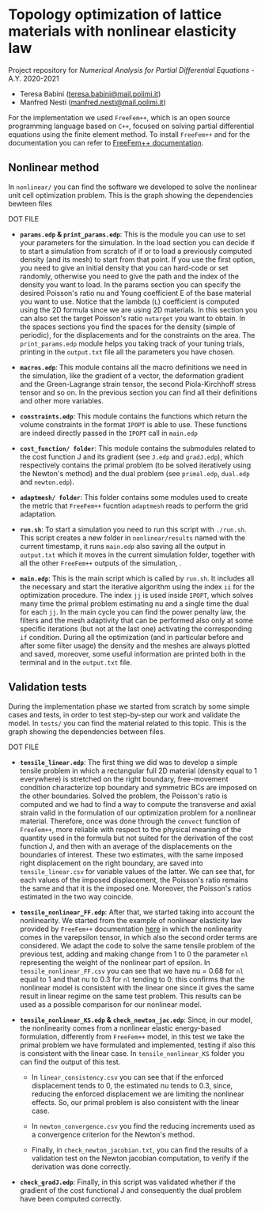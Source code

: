 # Topology optimization of lattice materials with nonlinear elasticity law
Project repository for *Numerical Analysis for Partial Differential Equations* - A.Y. 2020-2021

- Teresa Babini (teresa.babini@mail.polimi.it)
- Manfred Nesti (manfred.nesti@mail.polimi.it)

For the implementation we used `FreeFem++`, which is an open source programming language based on `C++`, focused on solving partial differential equations using the finite element method. To install `FreeFem++` and for the documentation you can refer to [FreeFem++ documentation](https://doc.freefem.org/documentation/index.html).

## Nonlinear method

In `nonlinear/` you can find the software we developed to solve the nonlinear unit cell optimization problem. This is the graph showing the dependencies bewteen files

DOT FILE

- **`params.edp` & `print_params.edp`**:
This is the module you can use to set your parameters for the simulation.
In the load section you can decide if to start a simulation from scratch of if or to load a previously computed density (and its mesh) to start from that point. If you use the first option, you need to give an initial density that you can hard-code or set randomly, otherwise you need to give the path and the index of the density you want to load.
In the params section you can specify the desired Poisson's ratio nu and Young coefficient E of the base material you want to use. Notice that the lambda (`L`) coefficient is computed using the 2D formula since we are using 2D materials. In this section you can also set the target Poisson's ratio `nutarget` you want to obtain.
In the spaces sections you find the spaces for the density (simple of periodic), for the displacements and for the constraints on the area.
The `print_params.edp` module helps you taking track of your tuning trials, printing in the `output.txt` file all the parameters you have chosen.

- **`macros.edp`**:
This module contains all the macro definitions we need in the simulation, like the gradient of a vector, the deformation gradient and the Green-Lagrange strain tensor, the second Piola-Kirchhoff stress tensor and so on. In the previous section you can find all their definitions and other more variables.

- **`constraints.edp`**:
This module contains the functions which return the volume constraints in the format `IPOPT` is able to use. These functions are indeed directly passed in the `IPOPT` call in `main.edp`

- **`cost_function/ folder`**:
This module contains the submodules related to the cost function J and its gradient (see `J.edp` and `gradJ.edp`), which respectively contains the primal problem (to be solved iteratively using the Newton's method) and the dual problem (see `primal.edp`, `dual.edp` and `newton.edp`).

- **`adaptmesh/ folder`**:
This folder contains some modules used to create the metric that `FreeFem++` fucntion `adaptmesh` reads to perform the grid adaptation.

- **`run.sh`**:
To start a simulation you need to run this script with `./run.sh`. This script creates a new folder in `nonlinear/results` named with the current timestamp, it runs `main.edp` also saving all the output in `output.txt` which it moves in the current simulation folder, together with all the other `FreeFem++` outputs of the simulation, .

- **`main.edp`**:
This is the main script which is called by `run.sh`. It includes all the necessary and start the iterative algorithm using the index `ii` for the optimization procedure. The index `jj` is used inside `IPOPT`, which solves many time the primal problem estimating nu and a single time the dual for each `jj`. In the main cycle you can find the power penalty law, the filters and the mesh adaptivity that can be performed also only at some specific iterations (but not at the last one) activating the corresponding `if` condition. During all the optimization (and in particular before and after some filter usage) the density and the meshes are always plotted and saved, moreover, some useful information are printed both in the terminal and in the `output.txt` file.

## Validation tests

During the implementation phase we started from scratch by some simple cases and tests, in order to test step-by-step our work and validate the model. In `tests/` you can find the material related to this topic. This is the graph showing the dependencies between files.

DOT FILE

- **`tensile_linear.edp`**:
The first thing we did was to develop a simple tensile problem in which a rectangular full 2D material (density equal to 1 everywhere) is stretched on the right boundary, free-movement condition characterize top boundary and symmetric BCs are imposed on the other boundaries.
Solved the problem, the Poisson's ratio is computed and we had to find a way to compute the transverse and axial strain valid in the formulation of our optimization problem for a nonlinear material. Therefore, once was done through the `convect` function of `FreeFem++`, more reliable with respect to the physical meaning of the quantity used in the formula but not suited for the derivation of the cost function J, and then with an average of the displacements on the boundaries of interest. These two estimates, with the same imposed right displacement on the right boundary, are saved into `tensile_linear.csv` for variable values of the latter. We can see that, for each values of the imposed displacement, the Poisson's ratio remains the same and that it is the imposed one. Moreover, the Poisson's ratios estimated in the two way coincide.

- **`tensile_nonlinear_FF.edp`**:
After that, we started taking into account the nonlinearity. We started from the example of nonlinear elasticity law provided by `FreeFem++` documentation [here](https://doc.freefem.org/models/nonlinear-elasticity.html) in which the nonlinearity comes in the varepsilon tensor, in which also the second order terms are considered.
We adapt the code to solve the same tensile problem of the previous test, adding and making change from 1 to 0 the parameter `nl` representing the weight of the nonlinear part of epsilon. In `tensile_nonlinear_FF.csv` you can see that we have nu = 0.68 for `nl` equal to 1 and that nu to 0.3 for `nl` tending to 0: this confirms that the nonlinear model is consistent with the linear one since it gives the same result in linear regime on the same test problem. This results can be used as a possible comparison for our nonlinear model.

- **`tensile_nonlinear_KS.edp` & `check_newton_jac.edp`**:
Since, in our model, the nonlinearity comes from a nonlinear elastic energy-based formulation, differently from `FreeFem++` model, in this test we take the primal problem we have formulated and implemented, testing if also this is consistent with the linear case. In `tensile_nonlinear_KS` folder you can find the output of this test.

  - In `linear_consistency.csv` you can see that if the enforced displacement tends to 0, the estimated nu tends to 0.3, since, reducing the enforced displacement we are limiting the nonlinear effects. So, our primal problem is also consistent with the linear case.

  - In `newton_convergence.csv` you find the reducing increments used as a convergence criterion for the Newton's method.

  - Finally, in `check_newton_jacobian.txt`, you can find the results of a validation test on the Newton jacobian computation, to verify if the derivation was done correctly.


- **`check_gradJ.edp`**:
Finally, in this script was validated whether if the gradient of the cost functional J and consequently the dual problem have been computed correctly.
